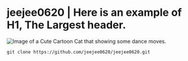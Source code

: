 # <h1> jeejee0620 | Here is an example of H1, The Largest header.
![Image of a Cute Cartoon Cat that showing some dance moves.](https://static.vecteezy.com/system/resources/previews/002/155/956/large_2x/cute-and-happy-little-cat-cartoon-illustration-vector.jpg)
```
git clone https://github.com/jeejee0620/jeejee0620.git
```
